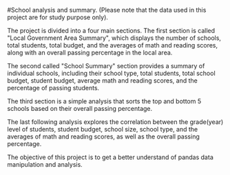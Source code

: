 #School analysis and summary. (Please note that the data used in this project are for study purpose only).

The project is divided into a four main sections. The first section is called "Local Government Area Summary", which displays the number of schools, total students, total budget, and the averages of math and reading scores, along with an overall passing percentage in the local area.

The second called "School Summary" section provides a summary of individual schools, including their school type, total students, total school budget, student budget, average math and reading scores, and the percentage of passing students.

The third section is a simple analysis that sorts the top and bottom 5 schools based on their overall passing percentage. 

The last following analysis explores the correlation between the grade(year) level of students, student budget, school size, school type, and the averages of math and reading scores, as well as the overall passing percentage.

The objective of this project is to get a better understand of pandas data manipulation and analysis.

